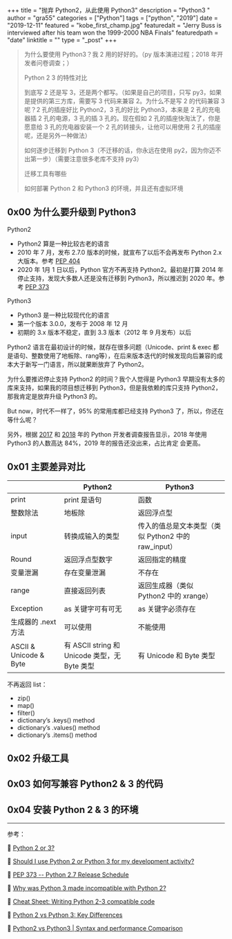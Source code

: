 +++
title = "抛弃 Python2，从此使用 Python3"
description = "Python3 "
author = "gra55"
categories = ["Python"]
tags = ["python", "2019"]
date = "2019-12-11"
featured = "kobe_first_champ.jpg"
featuredalt = "Jerry Buss is interviewed after his team won the 1999-2000 NBA Finals"
featuredpath = "date"
linktitle = ""
type = "_post"
+++

> 为什么要使用 Python3？我 2 用的好好的。（py 版本演进过程；2018 年开发者问卷调查；）
> 
> Python 2 3 的特性对比
> 
> 到底写 2 还是写 3，还是两个都写。（如果是自己的项目，只写 py3，如果是提供的第三方库，需要写 3 代码来兼容 2。为什么不是写 2 的代码兼容 3 呢？2 孔的插座好比 Python2，3 孔的好比 Python3，本来是 2 孔的充电器插 2 孔的电源，3 孔的插 3 孔的。现在假如 2 孔的插座快淘汰了，你是愿意给 3 孔的充电器安装一个 2 孔的转接头，让他可以用使用 2 孔的插座呢，还是另外一种做法）
> 
> 如何逐步迁移到 Python 3（不迁移的话，你永远在使用 py2，因为你迈不出第一步）（需要注意很多老库不支持 py3）
> 
> 迁移工具有哪些
> 
> 如何部署 Python 2 和 Python3 的环境，并且还有虚拟环境

## 0x00 为什么要升级到 Python3

Python2
+ Python2 算是一种比较古老的语言
+ 2010 年 7 月，发布 2.7.0 版本的时候，就宣布了以后不会再发布 Python 2.x 大版本。参考 [PEP 404](https://www.python.org/dev/peps/pep-0404/)
+ 2020 年 1月 1 日以后，Python 官方不再支持 Python2。最初是打算 2014 年停止支持，发现大多数人还是没有迁移到 Python3，所以推迟到 2020 年。参考 [PEP 373](https://www.python.org/dev/peps/pep-0373/)

Python3
+ Python3 是一种比较现代化的语言
+ 第一个版本 3.0.0，发布于 2008 年 12 月
+ 初期的 3.x 版本不稳定，直到 3.3 版本（2012 年 9 月发布）以后

Python2 语言在最初设计的时候，就存在很多问题（Unicode、print & exec 都是语句、整数使用了地板除、rang等），在后来版本迭代的时候发现向后兼容的成本大于新写一门语言，所以就果断放弃了 Python2。

为什么要推迟停止支持 Python2 的时间？我个人觉得是 Python3 早期没有太多的库来支持，如果我的项目想迁移到 Python3，但是我依赖的库只支持 Python2，那我肯定是放弃升级 Python3 的。

But now，时代不一样了，95% 的常用库都已经支持 Python3 了，所以，你还在等什么呢？

另外，根据 [2017](https://www.jetbrains.com/research/python-developers-survey-2017/) 和 [2018](https://www.jetbrains.com/research/python-developers-survey-2018/) 年的 Python 开发者调查报告显示，2018 年使用 Python3 的人数高达 84%，2019 年的报告还没出来，占比肯定 会更高。

## 0x01 主要差异对比

| |Python2 |   Python3|
| --- | --- | --- |
| print | print 是语句 | 函数 |
| 整数除法 | 地板除 | 返回浮点型 |
| input | 转换成输入的类型 | 传入的值总是文本类型（类似 Python2 中的 raw_input） |
| Round | 返回浮点型数字 | 返回指定的精度 |
| 变量泄漏 | 存在变量泄漏 | 不存在 |
| range | 直接返回列表 | 返回生成器（类似 Python2 中的 xrange） |
| Exception | as 关键字可有可无 | as 关键字必须存在 |
| 生成器的 .next 方法 | 可以使用 | 不能使用 |
| ASCII & Unicode & Byte | 有 ASCII string 和 Unicode 类型，无 Byte 类型 | 有 Unicode 和 Byte 类型 |

不再返回 list：
+ zip()
+ map()
+ filter()
+ dictionary’s .keys() method
+ dictionary’s .values() method
+ dictionary’s .items() method

## 0x02 升级工具

## 0x03 如何写兼容 Python2 & 3 的代码

## 0x04 安装 Python 2 & 3 的环境

---
参考：

:pushpin: [Python 2 or 3?](https://www.fullstackpython.com/python-2-or-3.html)

:pushpin: [Should I use Python 2 or Python 3 for my development activity?](https://wiki.python.org/moin/Python2orPython3?action=recall&rev=96)

:pushpin: [PEP 373 -- Python 2.7 Release Schedule](https://www.python.org/dev/peps/pep-0373/)

:pushpin: [Why was Python 3 made incompatible with Python 2?](http://python-notes.curiousefficiency.org/en/latest/python3/questions_and_answers.html#why-was-python-3-made-incompatible-with-python-2)

:pushpin: [Cheat Sheet: Writing Python 2-3 compatible code](http://python-future.org/compatible_idioms.html)

:pushpin: [Python 2 vs Python 3: Key Differences](https://www.guru99.com/python-2-vs-python-3.html)

:pushpin: [Python2 vs Python3 | Syntax and performance Comparison](https://www.geeksforgeeks.org/python2-vs-python3-syntax-and-performance-comparison/)
